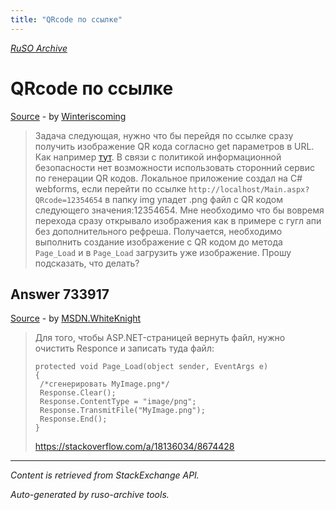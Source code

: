 ```yaml
---
title: "QRcode по ссылке"
---
```

<p><i><a href="https://github.com/MSDN-WhiteKnight/ruso-archive/">RuSO Archive</a></i></p>
<h1>QRcode по ссылке</h1>
<p><a href="https://ru.stackoverflow.com/questions/733579/qrcode-%d0%bf%d0%be-%d1%81%d1%81%d1%8b%d0%bb%d0%ba%d0%b5">Source</a> - by <a href="https://ru.stackoverflow.com/users/211849/winteriscoming">Winteriscoming</a></p>
<blockquote>
<p>Задача следующая, нужно что бы перейдя по ссылке сразу получить изображение QR кода согласно get параметров в URL. Как например <a href="https://chart.googleapis.com/chart?chs=150x150&amp;cht=qr&amp;chl=Hello%20world" rel="nofollow noreferrer">тут</a>. В связи с политикой информационной безопасности нет возможности использовать сторонний сервис по генерации QR кодов. Локальное приложение создал на C# webforms, если перейти по ссылке <code>http://localhost/Main.aspx?QRcode=12354654</code> в папку img упадет .png файл с QR кодом следующего значения:12354654. Мне необходимо что бы вовремя перехода сразу открывало изображения как в примере с гугл апи без дополнительного рефреша. Получается, необходимо выполнить создание изображение с QR кодом до метода <code>Page_Load</code> и в <code>Page_Load</code> загрузить уже изображение. Прошу подсказать, что делать?</p>

</blockquote>
<h2>Answer 733917</h2>
<p><a href="https://ru.stackoverflow.com/a/733917/">Source</a> - by <a href="https://ru.stackoverflow.com/users/240512/msdn-whiteknight">MSDN.WhiteKnight</a></p>
<blockquote>
<p>Для того, чтобы ASP.NET-страницей вернуть файл, нужно очистить Responce и записать туда файл:</p>

<pre><code>protected void Page_Load(object sender, EventArgs e)
{
 /*сгенерировать MyImage.png*/
 Response.Clear();
 Response.ContentType = "image/png";
 Response.TransmitFile("MyImage.png");
 Response.End();
}
</code></pre>

<p><a href="https://stackoverflow.com/a/18136034/8674428">https://stackoverflow.com/a/18136034/8674428</a></p>

</blockquote>
<hr/>
<p><i>Content is retrieved from StackExchange API. </i></p>
<p><i>Auto-generated by ruso-archive tools. </i></p>
